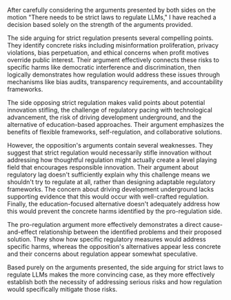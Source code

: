 After carefully considering the arguments presented by both sides on the motion "There needs to be strict laws to regulate LLMs," I have reached a decision based solely on the strength of the arguments provided.

The side arguing for strict regulation presents several compelling points. They identify concrete risks including misinformation proliferation, privacy violations, bias perpetuation, and ethical concerns when profit motives override public interest. Their argument effectively connects these risks to specific harms like democratic interference and discrimination, then logically demonstrates how regulation would address these issues through mechanisms like bias audits, transparency requirements, and accountability frameworks.

The side opposing strict regulation makes valid points about potential innovation stifling, the challenge of regulatory pacing with technological advancement, the risk of driving development underground, and the alternative of education-based approaches. Their argument emphasizes the benefits of flexible frameworks, self-regulation, and collaborative solutions.

However, the opposition's arguments contain several weaknesses. They suggest that strict regulation would necessarily stifle innovation without addressing how thoughtful regulation might actually create a level playing field that encourages responsible innovation. Their argument about regulatory lag doesn't sufficiently explain why this challenge means we shouldn't try to regulate at all, rather than designing adaptable regulatory frameworks. The concern about driving development underground lacks supporting evidence that this would occur with well-crafted regulation. Finally, the education-focused alternative doesn't adequately address how this would prevent the concrete harms identified by the pro-regulation side.

The pro-regulation argument more effectively demonstrates a direct cause-and-effect relationship between the identified problems and their proposed solution. They show how specific regulatory measures would address specific harms, whereas the opposition's alternatives appear less concrete and their concerns about regulation appear somewhat speculative.

Based purely on the arguments presented, the side arguing for strict laws to regulate LLMs makes the more convincing case, as they more effectively establish both the necessity of addressing serious risks and how regulation would specifically mitigate those risks.